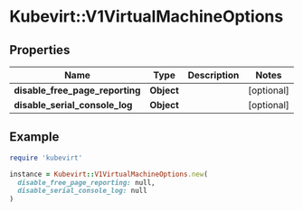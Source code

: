 # Kubevirt::V1VirtualMachineOptions

## Properties

| Name | Type | Description | Notes |
| ---- | ---- | ----------- | ----- |
| **disable_free_page_reporting** | **Object** |  | [optional] |
| **disable_serial_console_log** | **Object** |  | [optional] |

## Example

```ruby
require 'kubevirt'

instance = Kubevirt::V1VirtualMachineOptions.new(
  disable_free_page_reporting: null,
  disable_serial_console_log: null
)
```

